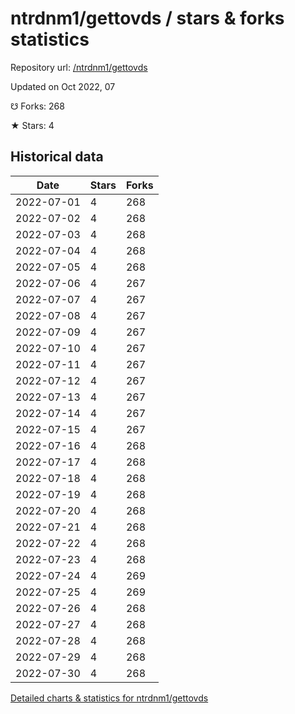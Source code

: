 # ntrdnm1/gettovds / stars & forks statistics

Repository url: [/ntrdnm1/gettovds](https://github.com/ntrdnm1/gettovds)

Updated on Oct 2022, 07

☋ Forks: 268

★ Stars: 4

## Historical data
| Date | Stars | Forks |
|------|-------|-------|
| 2022-07-01 | 4 | 268 | 
| 2022-07-02 | 4 | 268 | 
| 2022-07-03 | 4 | 268 | 
| 2022-07-04 | 4 | 268 | 
| 2022-07-05 | 4 | 268 | 
| 2022-07-06 | 4 | 267 | 
| 2022-07-07 | 4 | 267 | 
| 2022-07-08 | 4 | 267 | 
| 2022-07-09 | 4 | 267 | 
| 2022-07-10 | 4 | 267 | 
| 2022-07-11 | 4 | 267 | 
| 2022-07-12 | 4 | 267 | 
| 2022-07-13 | 4 | 267 | 
| 2022-07-14 | 4 | 267 | 
| 2022-07-15 | 4 | 267 | 
| 2022-07-16 | 4 | 268 | 
| 2022-07-17 | 4 | 268 | 
| 2022-07-18 | 4 | 268 | 
| 2022-07-19 | 4 | 268 | 
| 2022-07-20 | 4 | 268 | 
| 2022-07-21 | 4 | 268 | 
| 2022-07-22 | 4 | 268 | 
| 2022-07-23 | 4 | 268 | 
| 2022-07-24 | 4 | 269 | 
| 2022-07-25 | 4 | 269 | 
| 2022-07-26 | 4 | 268 | 
| 2022-07-27 | 4 | 268 | 
| 2022-07-28 | 4 | 268 | 
| 2022-07-29 | 4 | 268 | 
| 2022-07-30 | 4 | 268 | 


[Detailed charts & statistics for ntrdnm1/gettovds](https://reviewgithub.com/rep/ntrdnm1/gettovds)
